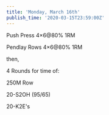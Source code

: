 ```yaml
---
title: 'Monday, March 16th'
publish_time: '2020-03-15T23:59:00Z'
---
```


Push Press 4×6\@80% 1RM

Pendlay Rows 4×6\@80% 1RM

then,

4 Rounds for time of:

250M Row

20-S2OH (95/65)

20-K2E's

 
